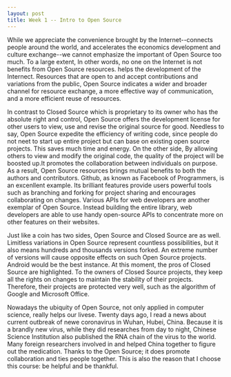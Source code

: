 ```yaml
---
layout: post
title: Week 1 -- Intro to Open Source
---
```


While we appreciate the convenience brought by the Internet--connects people around the world, and accelerates the economics development and culture exchange--we cannot emphasize the important of Open Source too much. To a large extent, In other words, no one on the Internet is not benefits from Open Source resources. helps the development of the Internect. Resources that are open to and accept contributions and variations from the public, Open Source indicates a wider and broader channel for resource exchange, a more effective way of communication, and a more efficient reuse of resources. 

In contrast to Closed Source which is proprietary to its owner who has the absolute right and control, Open Source offers the development license for other users to view, use and revise the original source for good. Needless to say, Open Source expedite the efficiency of writing code, since people do not neet to start up entire project but can base on existing open source projects. This saves much time and energy. On the other side, By allowing others to view and modify the original code, the quality of the project will be boosted up.It promotes the collaboration between individuals on purpose. As a result, Open Source resources brings mutual benefits to both the authors and contributors. Github, as known as Facebook of Programmers, is an excenllent example. Its brilliant features provide users powerful tools such as branching and forking for project sharing and encourages collaborating on changes. Various APIs for web developers are another exemplar of Open Source. Instead building the entire library, web developers are able to use handy open-source APIs to concentrate more on other features on their websites.

Just like a coin has two sides, Open Source and Closed Source are as well. Limitless variations in Open Source represent countless possibilities, but it also means hundreds and thousands versions forked. An extreme number of versions will cause opposite effects on such Open Source projects. Android would be the best instance. At this moment, the pros of Closed Source are highlighted. To the owners of Closed Source projects, they keep all the rights on changes to maintain the stability of their projects. Therefore, their projects are protected very well, such as the algorithm of Google and Microsoft Office.

Nowadays the ubiquity of Open Source, not only applied in computer science, really helps our livese. Twenty days ago, I read a news about current outbreak of newe coronavirus in Wuhan, Hubei, China. Because it is a brandly new virus, while they did researches from day to night, Chinese Science Institution also published the RNA chain of the virus to the world. Many foreign researchers involved in and helped China together to figure out the medication. Thanks to the Open Source; it does promote collaboration and ties people together. This is also the reason that I choose this course: be helpful and be thankful.
